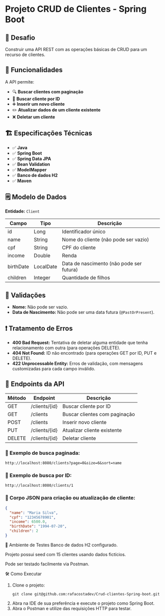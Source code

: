 # Projeto CRUD de Clientes - Spring Boot

## 🚀 Desafio
Construir uma API REST com as operações básicas de CRUD para um recurso de clientes.

## 🎯 Funcionalidades

A API permite:

- 🔍 **Buscar clientes com paginação**
- 🔎 **Buscar cliente por ID**
- ➕ **Inserir um novo cliente**
- ✏️ **Atualizar dados de um cliente existente**
- ❌ **Deletar um cliente**

## 🏗️ Especificações Técnicas

- ✅ **Java**
- ✅ **Spring Boot**
- ✅ **Spring Data JPA**
- ✅ **Bean Validation**
- ✅ **ModelMapper**
- ✅ **Banco de dados H2**
- ✅ **Maven**

## 🗒️ Modelo de Dados

**Entidade:** `Client`

| Campo        | Tipo      | Descrição                         |
| -------------|-----------|------------------------------------|
| id           | Long      | Identificador único               |
| name         | String    | Nome do cliente (não pode ser vazio) |
| cpf          | String    | CPF do cliente                    |
| income       | Double    | Renda                             |
| birthDate    | LocalDate | Data de nascimento (não pode ser futura) |
| children     | Integer   | Quantidade de filhos              |

## 🔐 Validações

- **Nome:** Não pode ser vazio.
- **Data de Nascimento:** Não pode ser uma data futura (`@PastOrPresent`).

## ❗ Tratamento de Erros

- **400 Bad Request:** Tentativa de deletar alguma entidade que tenha relacionamento com outra (para operações DELETE).
- **404 Not Found:** ID não encontrado (para operações GET por ID, PUT e DELETE).
- **422 Unprocessable Entity:** Erros de validação, com mensagens customizadas para cada campo inválido.

## 🔗 Endpoints da API

| Método | Endpoint         | Descrição                      |
|--------|------------------|---------------------------------|
| GET    | /clients/{id}    | Buscar cliente por ID          |
| GET    | /clients         | Buscar clientes com paginação  |
| POST   | /clients         | Inserir novo cliente           |
| PUT    | /clients/{id}    | Atualizar cliente existente    |
| DELETE | /clients/{id}    | Deletar cliente                |

### 🔸 Exemplo de busca paginada:
``` console
http://localhost:8080/clients?page=0&size=6&sort=name
```

### 🔸 Exemplo de busca por ID:
``` console
http://localhost:8080/clients/1
```

### 🔸 Corpo JSON para criação ou atualização de cliente:
```json
{
  "name": "Maria Silva",
  "cpf": "12345678901",
  "income": 6500.0,
  "birthDate": "1994-07-20",
  "children": 2
}
```

🧪 Ambiente de Testes
Banco de dados H2 configurado.

Projeto possui seed com 15 clientes usando dados fictícios.

Pode ser testado facilmente via Postman.

🛠️ Como Executar

1. Clone o projeto:
   ``` console
   git clone git@github.com:rafacostadev/Crud-clientes-Spring-boot.git
   ```
2. Abra na IDE de sua preferência e execute o projeto como Spring Boot.
3. Abra o Postman e utilize das requisições HTTP para testar.
